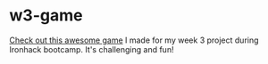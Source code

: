 # w3-game
[Check out this awesome game](https://adiyathemighty.github.io/w3-game/) I made for my week 3 project during Ironhack bootcamp. It's challenging and fun!
